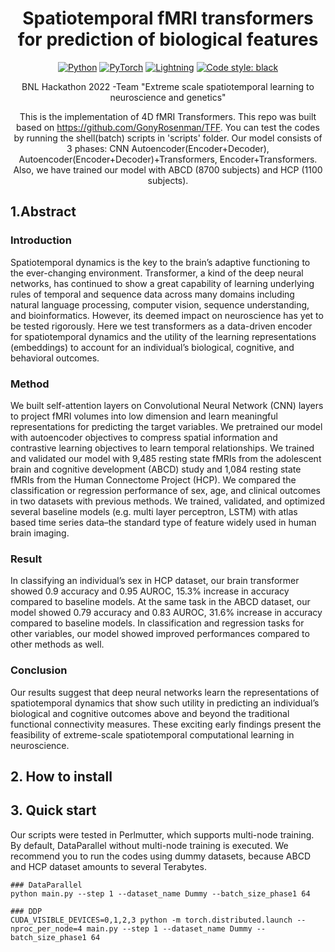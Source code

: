 <div align="center">    

# Spatiotemporal fMRI transformers for prediction of biological features 

<a href="https://www.python.org/"><img alt="Python" src="https://img.shields.io/badge/-Python 3.9+-blue?style=for-the-badge&logo=python&logoColor=white"></a>
<a href="https://pytorch.org/get-started/locally/"><img alt="PyTorch" src="https://img.shields.io/badge/-PyTorch 1.12+-ee4c2c?style=for-the-badge&logo=pytorch&logoColor=white"></a>
<a href="https://pytorchlightning.ai/"><img alt="Lightning" src="https://img.shields.io/badge/-Lightning 1.7+-792ee5?style=for-the-badge&logo=pytorchlightning&logoColor=white"></a>
<a href="https://black.readthedocs.io/en/stable/"><img alt="Code style: black" src="https://img.shields.io/badge/code%20style-black-black.svg?style=for-the-badge&labelColor=gray"></a>

BNL Hackathon 2022 -Team "Extreme scale spatiotemporal learning to neuroscience and genetics"

This is the implementation of 4D fMRI Transformers. This repo was built based on https://github.com/GonyRosenman/TFF.
You can test the codes by running the shell(batch) scripts in 'scripts' folder. Our model consists of 3 phases: CNN Autoencoder(Encoder+Decoder), Autoencoder(Encoder+Decoder)+Transformers, Encoder+Transformers. Also, we have trained our model with ABCD (8700 subjects) and HCP (1100 subjects).


</div>

## 1.Abstract

### Introduction

Spatiotemporal dynamics is the key to the brain’s adaptive functioning to the ever-changing environment. Transformer, a kind of the deep neural networks, has continued to show a great capability of learning underlying rules of temporal and sequence data across many domains including natural language processing, computer vision, sequence understanding, and bioinformatics. However, its deemed impact on neuroscience has yet to be tested rigorously. Here we test transformers as a data-driven encoder for spatiotemporal dynamics and the utility of the learning representations (embeddings) to account for an individual’s biological, cognitive, and behavioral outcomes.

### Method

We built self-attention layers on Convolutional Neural Network (CNN) layers to project fMRI volumes into low dimension and learn meaningful representations for predicting the target variables. We pretrained our model with autoencoder objectives to compress spatial information and contrastive learning objectives to learn temporal relationships.  We trained and validated our model with 9,485 resting state fMRIs from the adolescent brain and cognitive development (ABCD) study and 1,084 resting state fMRIs from the Human Connectome Project (HCP). We compared the classification or regression performance of sex, age, and clinical outcomes in two datasets with previous methods. We trained, validated, and optimized several baseline models (e.g. multi layer perceptron, LSTM) with atlas based time series data–the standard type of feature widely used in human brain imaging. 

### Result

In classifying an individual’s sex in HCP dataset, our brain transformer showed 0.9 accuracy and 0.95 AUROC, 15.3% increase in accuracy compared to baseline models. At the same task in the ABCD dataset, our model showed 0.79 accuracy and 0.83 AUROC, 31.6% increase in accuracy compared to baseline models. In classification and regression tasks for other variables, our model showed improved performances compared to other methods as well.

### Conclusion

  Our results suggest that deep neural networks learn the representations of spatiotemporal dynamics that show such utility in predicting an individual’s biological and cognitive outcomes above and beyond the traditional functional connectivity measures. These exciting early findings present the feasibility of extreme-scale spatiotemporal computational learning in neuroscience. 

## 2. How to install 

## 3. Quick start
Our scripts were tested in Perlmutter, which supports multi-node training. By default, DataParallel without multi-node training is executed.
We recommend you to run the codes using dummy datasets, because ABCD and HCP dataset amounts to several Terabytes.

    ### DataParallel
    python main.py --step 1 --dataset_name Dummy --batch_size_phase1 64
  
    ### DDP
    CUDA_VISIBLE_DEVICES=0,1,2,3 python -m torch.distributed.launch --nproc_per_node=4 main.py --step 1 --dataset_name Dummy --batch_size_phase1 64

